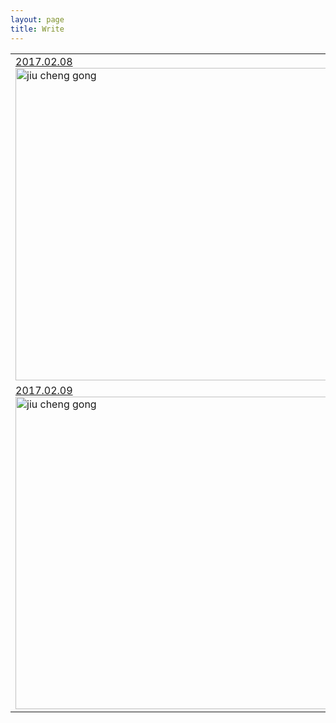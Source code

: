 ```yaml
---
layout: page
title: Write
---
```


<table>
<tr>
<td>
<a href="">2017.02.08</a>
<br/>
<img src="http://imglf2.ph.126.net/nEV0G3_8os50NFNRH3Yewg==/6632022141793679411.jpg" alt="jiu cheng gong" width="500"/>
</td>
</tr>
<tr>
<td>
<a href="">2017.02.09</a>
<br/>
<img src="http://imglf0.ph.126.net/fl5_tkZWggQ0Ot387XYJYQ==/6632192566096004859.jpg" alt="jiu cheng gong" width="500"/>
</td>
</tr>
</table>
